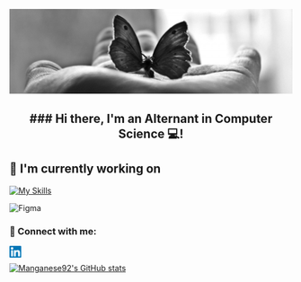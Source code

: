 <p align="center">
  <a href="https://github.com/Manganese92" target="_blank" rel="noreferrer"><img src="./images/Banner.jpeg" alt="my banner"></a>
</p>


<h2 align="center">
### Hi there, I'm an Alternant in Computer Science 💻!
</h2>


## 🔭 I'm currently working on
[![My Skills](https://skills.thijs.gg/icons?i=figma,c,git&theme=dark)](https://skills.thijs.gg)
</br>



![Figma](https://img.shields.io/badge/Figma-F24E1E?style=for-the-badge&logo=figma&logoColor=white)
</br>

### 🤝 Connect with me:
<a href="https://www.linkedin.com/in/morgane-regnaut-055402224/"><img align="left" src="https://raw.githubusercontent.com/Manganese92/Manganese92/main/images/linkedin.svg" alt="Yu Shi | LinkedIn" width="21px"/></a>

</br>

[![Manganese92's GitHub stats](https://github-readme-stats.vercel.app/api?username=Manganese92&show_icons=true&theme=radical)](https://github.com/Manganese92/github-readme-stats)
